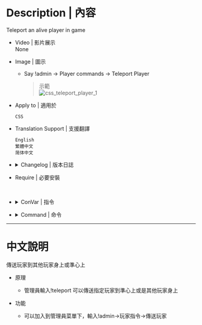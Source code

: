# Description | 內容
Teleport an alive player in game

* Video | 影片展示
<br/>None

* Image | 圖示
	* Say !admin -> Player commands -> Teleport Player
		> 示範
		<br/>![css_teleport_player_1](image/css_teleport_player_1.gif)

* Apply to | 適用於
	```
	CSS
	```

* Translation Support | 支援翻譯
	```
	English
	繁體中文
	简体中文
	```

* <details><summary>Changelog | 版本日誌</summary>

	* v1.0 (2023-3-3)
		* Initial Release
</details>

* Require | 必要安裝
<br/>

* <details><summary>ConVar | 指令</summary>

	* cfg/sourcemod/css_teleport_player.cfg
		```php
		// If 1, Add 'Teleport player' item in admin menu under 'Player commands' category
		css_teleport_playeradminmenu "1"
		```
</details>

* <details><summary>Command | 命令</summary>

	* **Open 'Teleport player' menu (Adm required: ADMFLAG_BAN)**
		```php
		sm_teleport
		sm_tp
		```
</details>

- - - -
# 中文說明
傳送玩家到其他玩家身上或準心上

* 原理
	* 管理員輸入!teleport 可以傳送指定玩家到準心上或是其他玩家身上

* 功能
	* 可以加入到管理員菜單下，輸入!admin->玩家指令->傳送玩家